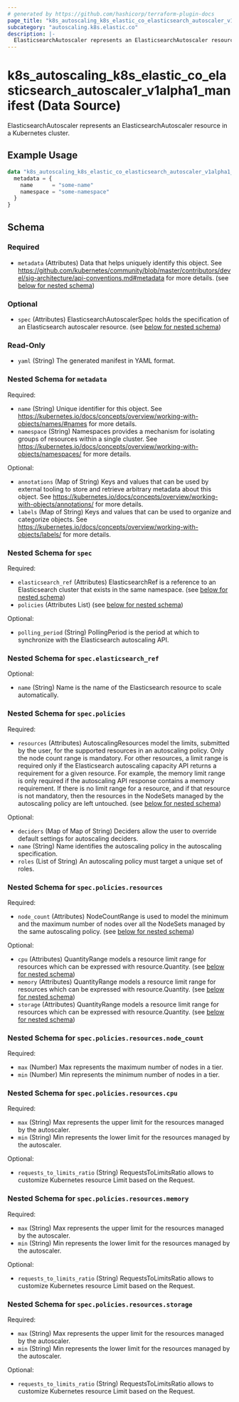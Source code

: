 ```yaml
---
# generated by https://github.com/hashicorp/terraform-plugin-docs
page_title: "k8s_autoscaling_k8s_elastic_co_elasticsearch_autoscaler_v1alpha1_manifest Data Source - terraform-provider-k8s"
subcategory: "autoscaling.k8s.elastic.co"
description: |-
  ElasticsearchAutoscaler represents an ElasticsearchAutoscaler resource in a Kubernetes cluster.
---
```


# k8s_autoscaling_k8s_elastic_co_elasticsearch_autoscaler_v1alpha1_manifest (Data Source)

ElasticsearchAutoscaler represents an ElasticsearchAutoscaler resource in a Kubernetes cluster.

## Example Usage

```terraform
data "k8s_autoscaling_k8s_elastic_co_elasticsearch_autoscaler_v1alpha1_manifest" "example" {
  metadata = {
    name      = "some-name"
    namespace = "some-namespace"
  }
}
```

<!-- schema generated by tfplugindocs -->
## Schema

### Required

- `metadata` (Attributes) Data that helps uniquely identify this object. See https://github.com/kubernetes/community/blob/master/contributors/devel/sig-architecture/api-conventions.md#metadata for more details. (see [below for nested schema](#nestedatt--metadata))

### Optional

- `spec` (Attributes) ElasticsearchAutoscalerSpec holds the specification of an Elasticsearch autoscaler resource. (see [below for nested schema](#nestedatt--spec))

### Read-Only

- `yaml` (String) The generated manifest in YAML format.

<a id="nestedatt--metadata"></a>
### Nested Schema for `metadata`

Required:

- `name` (String) Unique identifier for this object. See https://kubernetes.io/docs/concepts/overview/working-with-objects/names/#names for more details.
- `namespace` (String) Namespaces provides a mechanism for isolating groups of resources within a single cluster. See https://kubernetes.io/docs/concepts/overview/working-with-objects/namespaces/ for more details.

Optional:

- `annotations` (Map of String) Keys and values that can be used by external tooling to store and retrieve arbitrary metadata about this object. See https://kubernetes.io/docs/concepts/overview/working-with-objects/annotations/ for more details.
- `labels` (Map of String) Keys and values that can be used to organize and categorize objects. See https://kubernetes.io/docs/concepts/overview/working-with-objects/labels/ for more details.


<a id="nestedatt--spec"></a>
### Nested Schema for `spec`

Required:

- `elasticsearch_ref` (Attributes) ElasticsearchRef is a reference to an Elasticsearch cluster that exists in the same namespace. (see [below for nested schema](#nestedatt--spec--elasticsearch_ref))
- `policies` (Attributes List) (see [below for nested schema](#nestedatt--spec--policies))

Optional:

- `polling_period` (String) PollingPeriod is the period at which to synchronize with the Elasticsearch autoscaling API.

<a id="nestedatt--spec--elasticsearch_ref"></a>
### Nested Schema for `spec.elasticsearch_ref`

Optional:

- `name` (String) Name is the name of the Elasticsearch resource to scale automatically.


<a id="nestedatt--spec--policies"></a>
### Nested Schema for `spec.policies`

Required:

- `resources` (Attributes) AutoscalingResources model the limits, submitted by the user, for the supported resources in an autoscaling policy. Only the node count range is mandatory. For other resources, a limit range is required only if the Elasticsearch autoscaling capacity API returns a requirement for a given resource. For example, the memory limit range is only required if the autoscaling API response contains a memory requirement. If there is no limit range for a resource, and if that resource is not mandatory, then the resources in the NodeSets managed by the autoscaling policy are left untouched. (see [below for nested schema](#nestedatt--spec--policies--resources))

Optional:

- `deciders` (Map of Map of String) Deciders allow the user to override default settings for autoscaling deciders.
- `name` (String) Name identifies the autoscaling policy in the autoscaling specification.
- `roles` (List of String) An autoscaling policy must target a unique set of roles.

<a id="nestedatt--spec--policies--resources"></a>
### Nested Schema for `spec.policies.resources`

Required:

- `node_count` (Attributes) NodeCountRange is used to model the minimum and the maximum number of nodes over all the NodeSets managed by the same autoscaling policy. (see [below for nested schema](#nestedatt--spec--policies--resources--node_count))

Optional:

- `cpu` (Attributes) QuantityRange models a resource limit range for resources which can be expressed with resource.Quantity. (see [below for nested schema](#nestedatt--spec--policies--resources--cpu))
- `memory` (Attributes) QuantityRange models a resource limit range for resources which can be expressed with resource.Quantity. (see [below for nested schema](#nestedatt--spec--policies--resources--memory))
- `storage` (Attributes) QuantityRange models a resource limit range for resources which can be expressed with resource.Quantity. (see [below for nested schema](#nestedatt--spec--policies--resources--storage))

<a id="nestedatt--spec--policies--resources--node_count"></a>
### Nested Schema for `spec.policies.resources.node_count`

Required:

- `max` (Number) Max represents the maximum number of nodes in a tier.
- `min` (Number) Min represents the minimum number of nodes in a tier.


<a id="nestedatt--spec--policies--resources--cpu"></a>
### Nested Schema for `spec.policies.resources.cpu`

Required:

- `max` (String) Max represents the upper limit for the resources managed by the autoscaler.
- `min` (String) Min represents the lower limit for the resources managed by the autoscaler.

Optional:

- `requests_to_limits_ratio` (String) RequestsToLimitsRatio allows to customize Kubernetes resource Limit based on the Request.


<a id="nestedatt--spec--policies--resources--memory"></a>
### Nested Schema for `spec.policies.resources.memory`

Required:

- `max` (String) Max represents the upper limit for the resources managed by the autoscaler.
- `min` (String) Min represents the lower limit for the resources managed by the autoscaler.

Optional:

- `requests_to_limits_ratio` (String) RequestsToLimitsRatio allows to customize Kubernetes resource Limit based on the Request.


<a id="nestedatt--spec--policies--resources--storage"></a>
### Nested Schema for `spec.policies.resources.storage`

Required:

- `max` (String) Max represents the upper limit for the resources managed by the autoscaler.
- `min` (String) Min represents the lower limit for the resources managed by the autoscaler.

Optional:

- `requests_to_limits_ratio` (String) RequestsToLimitsRatio allows to customize Kubernetes resource Limit based on the Request.
